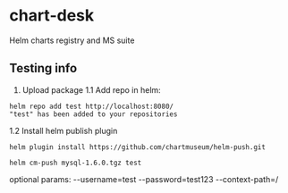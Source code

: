 # chart-desk
Helm charts registry and MS suite

## Testing info
1. Upload package
1.1 Add repo in helm:
```
helm repo add test http://localhost:8080/
"test" has been added to your repositories
```
1.2 Install helm publish plugin
```
helm plugin install https://github.com/chartmuseum/helm-push.git
```
```
helm cm-push mysql-1.6.0.tgz test
```
optional params:
--username=test
--password=test123
--context-path=/<account>

